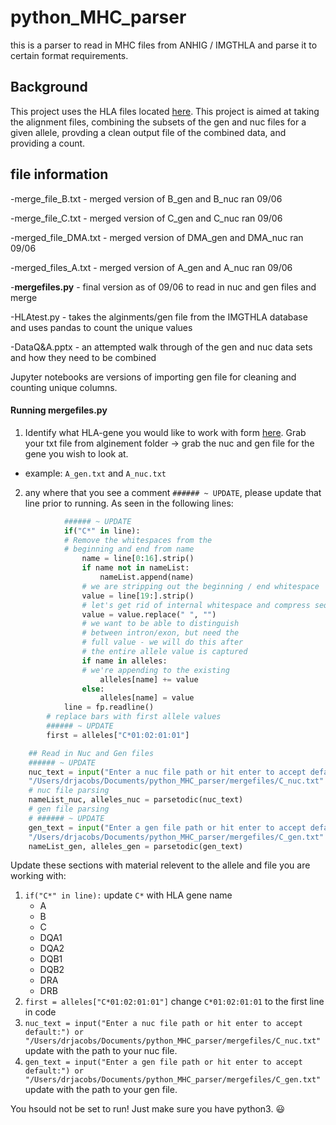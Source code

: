 # python_MHC_parser
this is a parser to read in MHC files from ANHIG / IMGTHLA and parse it to certain format requirements. 

## Background 
This project uses the HLA files located [here](https://github.com/ANHIG/IMGTHLA). This project is aimed at taking the alignment files, combining the subsets of the gen and nuc files for a given allele, provding a clean output file of the combined data, and providing a count.   



## file information 
-merge_file_B.txt - merged version of B_gen and B_nuc ran 09/06

-merge_file_C.txt - merged version of C_gen and C_nuc ran 09/06

-merged_file_DMA.txt - merged version of DMA_gen and DMA_nuc ran 09/06

-merged_files_A.txt - merged version of A_gen and A_nuc ran 09/06

-**mergefiles.py** - final version as of 09/06 to read in nuc and gen files and merge

-HLAtest.py - takes the alginments/gen file from the IMGTHLA database and uses pandas to count the unique values 

-DataQ&A.pptx - an attempted walk through of the gen and nuc data sets and how they need to be combined 

Jupyter notebooks are versions of importing gen file for cleaning and counting unique columns. 

#### Running mergefiles.py
1. Identify what HLA-gene you would like to work with form [here](https://github.com/ANHIG/IMGTHLA). Grab your txt file from alginement folder -> grab the nuc and gen file for the gene you wish to look at. 
* example: `A_gen.txt` and `A_nuc.txt`
2. any where that you see a comment `###### ~ UPDATE`, please update that line prior to running. As seen in the following lines: 
```python
            ###### ~ UPDATE 
            if("C*" in line):
            # Remove the whitespaces from the
            # beginning and end from name
                name = line[0:16].strip()
                if name not in nameList:
                    nameList.append(name)
                # we are stripping out the beginning / end whitespace
                value = line[19:].strip()
                # let's get rid of internal whitespace and compress sequence
                value = value.replace(" ", "")
                # we want to be able to distinguish
                # between intron/exon, but need the
                # full value - we will do this after
                # the entire allele value is captured
                if name in alleles:
                # we're appending to the existing
                    alleles[name] += value
                else:
                    alleles[name] = value
            line = fp.readline()
        # replace bars with first allele values
        ###### ~ UPDATE 
        first = alleles["C*01:02:01:01"]
```

```python
    ## Read in Nuc and Gen files 
    ###### ~ UPDATE 
    nuc_text = input("Enter a nuc file path or hit enter to accept default:") or \
    "/Users/drjacobs/Documents/python_MHC_parser/mergefiles/C_nuc.txt"
    # nuc file parsing
    nameList_nuc, alleles_nuc = parsetodic(nuc_text)
    # gen file parsing    
    # ###### ~ UPDATE 
    gen_text = input("Enter a gen file path or hit enter to accept default:") or \
    "/Users/drjacobs/Documents/python_MHC_parser/mergefiles/C_gen.txt" 
    nameList_gen, alleles_gen = parsetodic(gen_text)
```

Update these sections with material relevent to the allele and file you are working with:
1. `if("C*" in line):` update `C*` with HLA gene name 
    * A
    * B
    * C
    * DQA1
    * DQA2
    * DQB1
    * DQB2
    * DRA
    * DRB
1. `first = alleles["C*01:02:01:01"]` change `C*01:02:01:01` to the first line in code
1. `nuc_text = input("Enter a nuc file path or hit enter to accept default:") or "/Users/drjacobs/Documents/python_MHC_parser/mergefiles/C_nuc.txt"` update with the path to your nuc file. 
1.  `gen_text = input("Enter a gen file path or hit enter to accept default:") or "/Users/drjacobs/Documents/python_MHC_parser/mergefiles/C_gen.txt"` update with the path to your gen file. 

You hsould not be set to run! Just make sure you have python3. :smiley:

